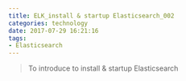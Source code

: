 ```yaml
---
title: ELK_install & startup Elasticsearch_002
categories: technology
date: 2017-07-29 16:21:16
tags:
- Elasticsearch
---
```

> To introduce to install & startup Elasticsearch

<!--more-->


































